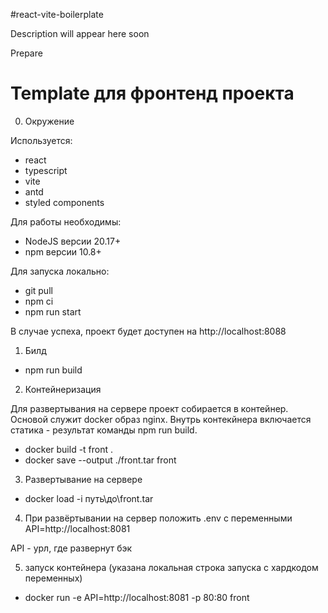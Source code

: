 #react-vite-boilerplate


Description will appear here soon


Prepare

# Template для фронтенд проекта

0. Окружение

Используется:

- react
- typescript
- vite
- antd
- styled components

Для работы необходимы:

- NodeJS версии 20.17+
- npm версии 10.8+

Для запуска локально:

- git pull
- npm ci
- npm run start

В случае успеха, проект будет доступен на http://localhost:8088

1. Билд

- npm run build

2. Контейнеризация

Для развертывания на сервере проект собирается в контейнер. Основой служит docker образ nginx. Внутрь контекйнера включается статика - результат команды npm run build.

- docker build -t front .
- docker save --output ./front.tar front

3. Развертывание на сервере

- docker load -i путь\до\front.tar

4. При развёртывании на сервер положить .env с переменными
   API=http://localhost:8081

API - урл, где развернут бэк

5. запуск контейнера (указана локальная строка запуска с хардкодом переменных)

- docker run -e API=http://localhost:8081 -p 80:80 front
